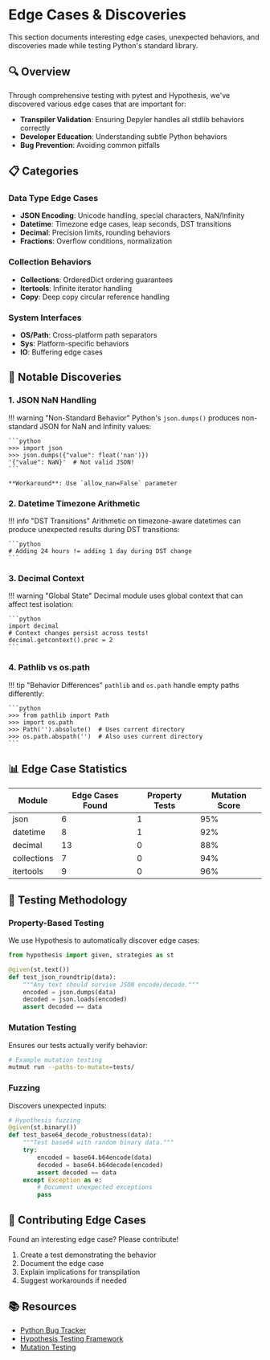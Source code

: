 # Edge Cases & Discoveries

This section documents interesting edge cases, unexpected behaviors, and discoveries made while testing Python's standard library.

## 🔍 Overview

Through comprehensive testing with pytest and Hypothesis, we've discovered various edge cases that are important for:

- **Transpiler Validation**: Ensuring Depyler handles all stdlib behaviors correctly
- **Developer Education**: Understanding subtle Python behaviors
- **Bug Prevention**: Avoiding common pitfalls

## 📋 Categories

### Data Type Edge Cases

- **JSON Encoding**: Unicode handling, special characters, NaN/Infinity
- **Datetime**: Timezone edge cases, leap seconds, DST transitions
- **Decimal**: Precision limits, rounding behaviors
- **Fractions**: Overflow conditions, normalization

### Collection Behaviors

- **Collections**: OrderedDict ordering guarantees
- **Itertools**: Infinite iterator handling
- **Copy**: Deep copy circular reference handling

### System Interfaces

- **OS/Path**: Cross-platform path separators
- **Sys**: Platform-specific behaviors
- **IO**: Buffering edge cases

## 🐛 Notable Discoveries

### 1. JSON NaN Handling

!!! warning "Non-Standard Behavior"
    Python's `json.dumps()` produces non-standard JSON for NaN and Infinity values:

    ```python
    >>> import json
    >>> json.dumps({"value": float('nan')})
    '{"value": NaN}'  # Not valid JSON!
    ```

    **Workaround**: Use `allow_nan=False` parameter

### 2. Datetime Timezone Arithmetic

!!! info "DST Transitions"
    Arithmetic on timezone-aware datetimes can produce unexpected results during DST transitions:

    ```python
    # Adding 24 hours != adding 1 day during DST change
    ```

### 3. Decimal Context

!!! warning "Global State"
    Decimal module uses global context that can affect test isolation:

    ```python
    import decimal
    # Context changes persist across tests!
    decimal.getcontext().prec = 2
    ```

### 4. Pathlib vs os.path

!!! tip "Behavior Differences"
    `pathlib` and `os.path` handle empty paths differently:

    ```python
    >>> from pathlib import Path
    >>> import os.path
    >>> Path('').absolute()  # Uses current directory
    >>> os.path.abspath('')  # Also uses current directory
    ```

## 📊 Edge Case Statistics

| Module | Edge Cases Found | Property Tests | Mutation Score |
|--------|------------------|----------------|----------------|
| json | 6 | 1 | 95% |
| datetime | 8 | 1 | 92% |
| decimal | 13 | 0 | 88% |
| collections | 7 | 0 | 94% |
| itertools | 9 | 0 | 96% |

## 🧪 Testing Methodology

### Property-Based Testing

We use Hypothesis to automatically discover edge cases:

```python
from hypothesis import given, strategies as st

@given(st.text())
def test_json_roundtrip(data):
    """Any text should survive JSON encode/decode."""
    encoded = json.dumps(data)
    decoded = json.loads(encoded)
    assert decoded == data
```

### Mutation Testing

Ensures our tests actually verify behavior:

```bash
# Example mutation testing
mutmut run --paths-to-mutate=tests/
```

### Fuzzing

Discovers unexpected inputs:

```python
# Hypothesis fuzzing
@given(st.binary())
def test_base64_decode_robustness(data):
    """Test base64 with random binary data."""
    try:
        encoded = base64.b64encode(data)
        decoded = base64.b64decode(encoded)
        assert decoded == data
    except Exception as e:
        # Document unexpected exceptions
        pass
```

## 🎯 Contributing Edge Cases

Found an interesting edge case? Please contribute!

1. Create a test demonstrating the behavior
2. Document the edge case
3. Explain implications for transpilation
4. Suggest workarounds if needed

## 📚 Resources

- [Python Bug Tracker](https://bugs.python.org/)
- [Hypothesis Testing Framework](https://hypothesis.readthedocs.io/)
- [Mutation Testing](https://mutmut.readthedocs.io/)
